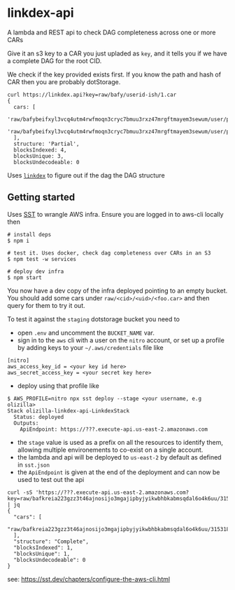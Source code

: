 # linkdex-api

A lambda and REST api to check DAG completeness across one or more CARs

Give it an s3 key to a CAR you just upladed as `key`, and it tells you if we have a complete DAG for the root CID.

We check if the key provided exists first. If you know the path and hash of CAR then you are probably dotStorage.

```console
curl https://linkdex.api?key=raw/bafy/userid-ish/1.car
{
  cars: [
    'raw/bafybeifxyl3vcq4utm4rwfmoqn3cryc7bmuu3rxz47mrgftmayem3sewum/user/part1.car',
    'raw/bafybeifxyl3vcq4utm4rwfmoqn3cryc7bmuu3rxz47mrgftmayem3sewum/user/part2.car'
  ],
  structure: 'Partial',
  blocksIndexed: 4,
  blocksUnique: 3,
  blocksUndecodeable: 0
```

Uses [`linkdex`](https://github.com/web3-storage/linkdex) to figure out if the dag the DAG structure

## Getting started

Uses [SST](https://sst.dev) to wrangle AWS infra. Ensure you are logged in to aws-cli locally then

```console
# install deps
$ npm i

# test it. Uses docker, check dag completeness over CARs in an S3
$ npm test -w services

# deploy dev infra
$ npm start
```

You now have a dev copy of the infra deployed pointing to an empty bucket. You should add some cars under `raw/<cid>/<uid>/<foo.car>` and then query for them to try it out.

To test it against the `staging` dotstorage bucket you need to
- open `.env` and uncomment the `BUCKET_NAME` var.
- sign in to the `aws` cli with a user on the `nitro` account, or set up a profile by adding keys to your `~/.aws/credentials` file like

```
[nitro]
aws_access_key_id = <your key id here>
aws_secret_access_key = <your secret key here>
```

- deploy using that profile like 
```shell
$ AWS_PROFILE=nitro npx sst deploy --stage <your username, e.g olizilla>
Stack olizilla-linkdex-api-LinkdexStack
  Status: deployed
  Outputs:
    ApiEndpoint: https://???.execute-api.us-east-2.amazonaws.com
```
  - the `stage` value is used as a prefix on all the resources to identify them, allowing multiple environements to co-exist on a single account.
- the lambda and api will be deployed to `us-east-2` by default as defined in `sst.json`
- the `ApiEndpoint` is given at the end of the deployment and can now be used to test out the api
```shell
curl -sS 'https://???.execute-api.us-east-2.amazonaws.com?key=raw/bafkreia223gzz3t46ajnosijo3mgajipbyjyikwbhbkabmsqdal6o4k6uu/315318734258473247/ciqi26nuu3dnsi2dirisvxmz3jlamyocdpmfpdpxniktfjsffmcodnq.car' | jq
{
  "cars": [
    "raw/bafkreia223gzz3t46ajnosijo3mgajipbyjyikwbhbkabmsqdal6o4k6uu/315318734258473247/ciqi26nuu3dnsi2dirisvxmz3jlamyocdpmfpdpxniktfjsffmcodnq.car"
  ],
  "structure": "Complete",
  "blocksIndexed": 1,
  "blocksUnique": 1,
  "blocksUndecodeable": 0
}
```

see: https://sst.dev/chapters/configure-the-aws-cli.html
